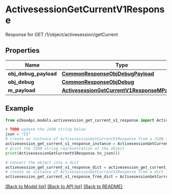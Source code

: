# ActivesessionGetCurrentV1Response

Response for GET /1/object/activesession/getCurrent

## Properties

Name | Type | Description | Notes
------------ | ------------- | ------------- | -------------
**obj_debug_payload** | [**CommonResponseObjDebugPayload**](CommonResponseObjDebugPayload.md) |  | 
**obj_debug** | [**CommonResponseObjDebug**](CommonResponseObjDebug.md) |  | [optional] 
**m_payload** | [**ActivesessionGetCurrentV1ResponseMPayload**](ActivesessionGetCurrentV1ResponseMPayload.md) |  | 

## Example

```python
from eZmaxApi.models.activesession_get_current_v1_response import ActivesessionGetCurrentV1Response

# TODO update the JSON string below
json = "{}"
# create an instance of ActivesessionGetCurrentV1Response from a JSON string
activesession_get_current_v1_response_instance = ActivesessionGetCurrentV1Response.from_json(json)
# print the JSON string representation of the object
print(ActivesessionGetCurrentV1Response.to_json())

# convert the object into a dict
activesession_get_current_v1_response_dict = activesession_get_current_v1_response_instance.to_dict()
# create an instance of ActivesessionGetCurrentV1Response from a dict
activesession_get_current_v1_response_from_dict = ActivesessionGetCurrentV1Response.from_dict(activesession_get_current_v1_response_dict)
```
[[Back to Model list]](../README.md#documentation-for-models) [[Back to API list]](../README.md#documentation-for-api-endpoints) [[Back to README]](../README.md)


